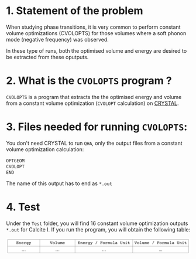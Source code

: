  # 1. Statement of the problem
 
 When studying phase transitions, it is very common to perform constant volume optimizations (CVOLOPTS) for those volumes where a soft phonon mode (negative frequency) was observed.
 
 In these type of runs, both the optimised volume and energy are desired to be extracted from these oputputs. 
 
 # 2. What is the `CVOLOPTS` program ? 
 
 `CVOLOPTS` is a program that extracts the the optimised energy and volume from a constant volume optimization (``CVOLOPT`` calculation) on [CRYSTAL](http://www.crystal.unito.it/index.php). 
 
 
 # 3. Files needed for running `CVOLOPTS`:
 
 You don't need CRYSTAL to run `QHA`, only the output files from a constant volume optimization calculation:
 
 ```
 OPTGEOM
 CVOLOPT
 END 
 ```
 The name of this output has to end as `*.out`

 # 4. Test

Under the `Test` folder, you will find 16 constant volume optimization outputs `*.out` for Calcite I.
If you run the program, you will obtain the following table:

![Data flow](https://github.com/DavidCdeB/CVOLOPTS/blob/master/Images_for_README_md/data.png)

 
